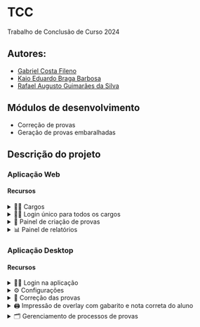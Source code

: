 # TCC
Trabalho de Conclusão de Curso 2024

## Autores:
- [Gabriel Costa Fileno](https://github.com/FILEN0)
- [Kaio Eduardo Braga Barbosa](https://github.com/kaio0824)
- [Rafael Augusto Guimarães da Silva](https://github.com/rafael-guimaraes)

## Módulos de desenvolvimento
- Correção de provas
- Geração de provas embaralhadas

## Descrição do projeto
### Aplicação Web
#### Recursos

<details><summary>👷‍♂️ Cargos</summary>
  
  - [ ] Administrador:
    -  Acesso total
  - [ ] Direção
  - [ ] Coordenador
  - [ ] Orientadora
  - [ ] Professor

</details> 
<details><summary>👨‍💻 Login único para todos os cargos</summary>

</details>
<details><summary>📝 Painel de criação de provas</summary>
    
- [ ] Criação de provas designadas: turma > geral
- [ ] Embaralhamento de questões
- [ ] Embaralhamento de alternativas <sub><sup>Uso de GPT para sugestões</sup></sub>
- <details><summary>🚥 Kanban: progresso por colunas</summary>
  
  - 🔴 Não iniciado
     - [ ] Botão de criar no topo
     - [ ] Cards das provas não iniciadas (sabe-se que deve ser criada/ cabeçalho já existe)
  - 🟠 Em Andamento
     - [ ] Cards das provas que estão sendo criadas, com algum numerador de questões <sub><sup>Ex.: 1/5 ou 20% das questões necessárias</sup></sub>
  - 🟡 Aguardando confirmação
     - [ ] Cards das provas que podem ser submetidas para o processo de impressão ou continuar criando questões
  - 🟢 Submetidas
     - [ ] Cards de provas criadas e submetidas para impressão
     - [ ] Passível de cancelamento

</details>

</details>
<details><summary>📊 Painel de relatórios</summary>

   - [ ] Acompanhamento de aluno
   - [ ] Projeção de notas
   - [ ] Desempenho das turmas
   - [ ] Gráfico de desempenho por bimestre
         
</details>
   
### Aplicação Desktop
#### Recursos

<details><summary>👨‍💻 Login na aplicação</summary>
         
</details>
<details><summary>⚙ Configurações</summary>

   - [ ] Definir numero de threads destinadas ao processo de leitura ( limite recomendado : numero de nucleos - 1) 
   - [ ] Definir pasta de leitura das imagens
   - [ ] Habilitar ou não o inicio automatico da aplicação, se positivo definir o intervalo
   - [ ] CRUD Administradores
         
</details>
<details><summary>💯 Correção das provas</summary>

   - [ ] Ler QRCode e Gabarito 
   - [ ] Extrair informações para banco local
   - [ ] Salvar em pasta designada
         
</details>
<details><summary>🖨 Impressão de overlay com gabarito e nota correta do aluno</summary>

   - [ ] Gerar o PDF
   - [ ] Nota do aluno
   - [ ] Gabarito correto

         
</details>
<details><summary>🗂️ Gerenciamento de processos de provas</summary>

- [ ] Visualizar histórico de correções
- [ ] Autor das correções
- [ ] Visualizar erros de leitura
- [ ] Filtros por bimestre, tipo de prova, disciplina e turma
- <details><summary>🚥 Kanban: progresso por colunas</summary>
  
  - 🔘 Em andamento
     - [ ] Cards das provas que estão sendo lidas, fração de alunos por turma <sub><sup>Ex.: 10/30 ou 33,33% das questões necessárias</sup></sub>
     - [ ] Processo automatizado de criação dos cards
  - 🟠 Leitura realizada
     - [ ] Cards das turmas que não tiveram todas as provas lidas (pendente substitutiva)
     - [ ] Apresentação dos erros de leitura
  - 🟡 Leitura completa
     - [ ] Cards de provas que possuem todos os alunos ou justificativa para avançar
     - [ ] Imprimir overlay
  - 🟢 Pronta para devolutiva
     - [ ] Cards de provas que possuem overlay impressa

</details>
         
</details>
